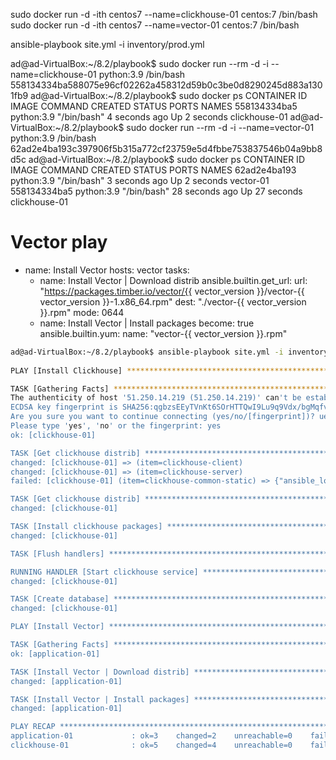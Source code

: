 sudo docker run -d -ith centos7 --name=clickhouse-01 centos:7 /bin/bash
sudo docker run -d -ith centos7 --name=vector-01 centos:7 /bin/bash

ansible-playbook site.yml -i inventory/prod.yml

ad@ad-VirtualBox:~/8.2/playbook$ sudo docker run --rm -d -i --name=clickhouse-01 python:3.9 /bin/bash
558134334ba588075e96cf02262a458312d59b0c3be0d8290245d883a1301fb9
ad@ad-VirtualBox:~/8.2/playbook$ sudo docker ps 
CONTAINER ID   IMAGE        COMMAND       CREATED         STATUS         PORTS     NAMES
558134334ba5   python:3.9   "/bin/bash"   4 seconds ago   Up 2 seconds             clickhouse-01
ad@ad-VirtualBox:~/8.2/playbook$ sudo docker run --rm -d -i --name=vector-01 python:3.9 /bin/bash
62ad2e4ba193c397906f5b315a772cf23759e5d4fbbe753837546b04a9bb8d5c
ad@ad-VirtualBox:~/8.2/playbook$ sudo docker ps 
CONTAINER ID   IMAGE        COMMAND       CREATED          STATUS          PORTS     NAMES
62ad2e4ba193   python:3.9   "/bin/bash"   3 seconds ago    Up 2 seconds              vector-01
558134334ba5   python:3.9   "/bin/bash"   28 seconds ago   Up 27 seconds             clickhouse-01

# Vector play
- name: Install Vector
  hosts: vector
  tasks:
    - name: Install Vector | Download distrib
      ansible.builtin.get_url:
        url: "https://packages.timber.io/vector/{{ vector_version }}/vector-{{ vector_version }}-1.x86_64.rpm"
        dest: "./vector-{{ vector_version }}.rpm"
        mode: 0644
    - name: Install Vector | Install packages
      become: true
      ansible.builtin.yum:
        name: "vector-{{ vector_version }}.rpm"


```bash
ad@ad-VirtualBox:~/8.2/playbook$ ansible-playbook site.yml -i inventory/prod.yml
 
PLAY [Install Clickhouse] ******************************************************

TASK [Gathering Facts] *********************************************************
The authenticity of host '51.250.14.219 (51.250.14.219)' can't be established.
ECDSA key fingerprint is SHA256:qgbzsEEyTVnKt6SOrHTTQwI9Lu9q9Vdx/bgMqfvbB4Q.
Are you sure you want to continue connecting (yes/no/[fingerprint])? ues
Please type 'yes', 'no' or the fingerprint: yes
ok: [clickhouse-01]

TASK [Get clickhouse distrib] **************************************************
changed: [clickhouse-01] => (item=clickhouse-client)
changed: [clickhouse-01] => (item=clickhouse-server)
failed: [clickhouse-01] (item=clickhouse-common-static) => {"ansible_loop_var": "item", "changed": false, "dest": "./clickhouse-common-static-22.3.3.44.rpm", "elapsed": 0, "item": "clickhouse-common-static", "msg": "Request failed", "response": "HTTP Error 404: Not Found", "status_code": 404, "url": "https://packages.clickhouse.com/rpm/stable/clickhouse-common-static-22.3.3.44.noarch.rpm"}

TASK [Get clickhouse distrib] **************************************************
changed: [clickhouse-01]

TASK [Install clickhouse packages] *********************************************
changed: [clickhouse-01]

TASK [Flush handlers] **********************************************************

RUNNING HANDLER [Start clickhouse service] *************************************
changed: [clickhouse-01]

TASK [Create database] *********************************************************
changed: [clickhouse-01]

PLAY [Install Vector] **********************************************************

TASK [Gathering Facts] *********************************************************
ok: [application-01]

TASK [Install Vector | Download distrib] ***************************************
changed: [application-01]

TASK [Install Vector | Install packages] ***************************************
changed: [application-01]

PLAY RECAP *********************************************************************
application-01             : ok=3    changed=2    unreachable=0    failed=0    skipped=0    rescued=0    ignored=0   
clickhouse-01              : ok=5    changed=4    unreachable=0    failed=0    skipped=0    rescued=1    ignored=0 

```
